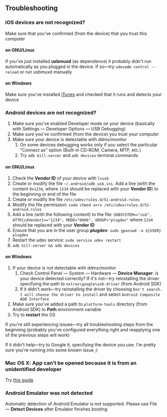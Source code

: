 Troubleshooting
---------------

### iOS devices are not recognized?
Make sure that you've confirmed (from the device) that you trust this computer

#### on GNU/Linux
If you've just installed **usbmuxd** (as dependence) it probably didn't run
automatically as you plugged in the device.
If so—try `udevadm control --reload` or run usbmuxd manually

#### on Windows
Make sure you've installed [iTunes](https://www.apple.com/itunes/download/)
and checked that it runs and detects your device

### Android devices are not recognized?
1. Make sure you've enabled Developer mode on your device (basically with Settings — Developer Options — USB Debugging)
2. Make sure you've confirmed (from the device) you trust your computer
3. Make sure your device is detectable with ddms/monitor
    1. On some devices debugging works only if you select the particular "Connect as" option (Built-in CD-ROM, Camera, MTP, etc.)
    2. Try `adb kill-server` and `adb devices` terminal commands

#### on GNU/Linux
1. Check the **Vendor ID** of your device with `lsusb`
2. Create or modify the file `~/.android/adb_usb.ini`. Add a line (with the content `0x1234`, where `1234` should be replaced with your **Vendor ID**) to the beginning or end of the file
3. Create or modify the file `/etc/udev/rules.d/51-android.rules`
4. Modify the file permission: `sudo chmod a+rx /etc/udev/rules.d/51-android.rules`
5. Add a line (with the following content) to the file: `SUBSYSTEM=="usb", ATTR{idVendor}=="1234", MODE="0666", GROUP="plugdev"` where `1234` should be replaced with your **Vendor ID**
6. Ensure that you are in the user group **plugdev**: `sudo gpasswd -a ${USER} plugdev`
7. Restart the udev service: `sudo service udev restart`
8. `adb kill-server && adb devices`

#### on Windows
1. If your device is not detectable with ddms/monitor
    1. Check Control Panel — System — Hardware — **Device Manager**: is your device detected correctly? If it's not—try reinstalling the driver specifying the path to `extras\google\usb-driver` (from Android SDK)
    2. If it didn't work—try reinstalling the driver by choosing `Don't search. I will choose the driver to install` and select `Android Composite ADB Interface`
2. Make sure you've added a path to `platform-tools` directory (from Android SDK) to **Path** environment variable
3. Try to **restart** the OS

If you're still experiencing issues—try all troubleshooting steps from the beginning (probably you've configured everything right and reapplying one of the previous steps will work)

If it didn't help—try to Google it, specifying the device you use. I'm pretty sure you're running into some known issue ;)

### Mac OS X: App can’t be opened because it is from an unidentified developer
Try [this guide](http://osxdaily.com/2012/07/27/app-cant-be-opened-because-it-is-from-an-unidentified-developer/)

### Android Emulator was not detected
Automatic detection of Android Emulator is not supported. Please use File — **Detect Devices** after Emulator finishes booting
